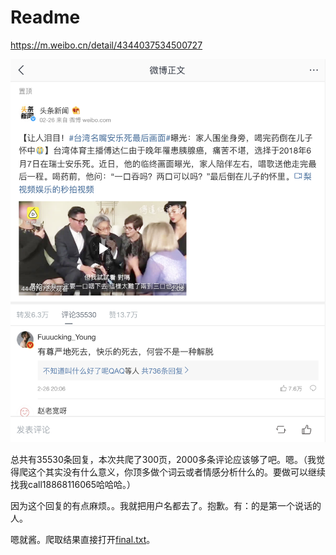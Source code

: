 # Readme

<https://m.weibo.cn/detail/4344037534500727>

![微博截图](/微博截图.png)

总共有35530条回复，本次共爬了300页，2000多条评论应该够了吧。嗯。（我觉得爬这个其实没有什么意义，你顶多做个词云或者情感分析什么的。要做可以继续找我call18868116065哈哈哈。）

因为这个回复的有点麻烦。。我就把用户名都去了。抱歉。有：的是第一个说话的人。

嗯就酱。爬取结果直接打开[final.txt](/final.txt)。

